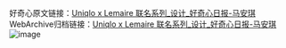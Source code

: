 好奇心原文链接：[Uniqlo x Lemaire 联名系列_设计_好奇心日报-马安琪 ](https://www.qdaily.com/articles/11784.html)
WebArchive归档链接：[Uniqlo x Lemaire 联名系列_设计_好奇心日报-马安琪 ](http://web.archive.org/web/20190623171058/https://www.qdaily.com/articles/11784.html)
![image](http://ww3.sinaimg.cn/large/007d5XDply1g3walj7j3lj30u04kq7ih)